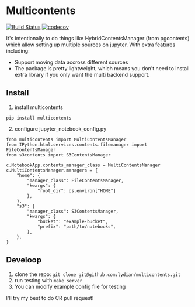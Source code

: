 # Multicontents
[![Build Status](https://travis-ci.org/lydian/multicontents.svg?branch=master)](https://travis-ci.org/lydian/multicontents)
[![codecov](https://codecov.io/gh/lydian/multicontents/branch/master/graph/badge.svg)](https://codecov.io/gh/lydian/multicontents)

It's intentionally to do things like HybridContentsManager (from pgcontents) which allow setting up multiple sources on jupyter.
With extra features including:
- Support moving data accross different sources
- The package is pretty lightweight, which means you don't need to install extra library if you only want the multi backend support.


## Install
1. install multicontents
```
pip install multicontents
```
2. configure jupyter_notebook_config.py
```
from multicontents import MultiContentsManager
from IPython.html.services.contents.filemanager import FileContentsManager
from s3contents import S3ContentsManager

c.NotebookApp.contents_manager_class = MultiContentsManager
c.MultiContentsManager.managers = {
    "home": {
        "manager_class": FileContentsManager,
        "kwargs": {
            "root_dir": os.environ["HOME"]
        },
    },
    "s3": {
        "manager_class": S3ContentsManager,
        "kwargs": {
            "bucket": "example-bucket",
            "prefix": "path/to/notebooks",
        },
    },
}
```

## Develoop
1. clone the repo:
```git clone git@github.com:lydian/multicontents.git```
2. run testing with ```make server```
3. You can modify example config file for testing

I'll try my best to do CR pull request!


